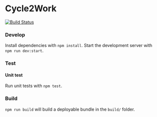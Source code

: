 Cycle2Work
===

[![Build Status](https://travis-ci.org/mondora/cycle2work.svg?branch=master)](https://travis-ci.org/mondora/cycle2work)

### Develop

Install dependencies with `npm install`. Start the development server with
`npm run dev:start`.

### Test

#### Unit test

Run unit tests with `npm test`.

### Build

`npm run build` will build a deployable bundle in the `build/` folder.
